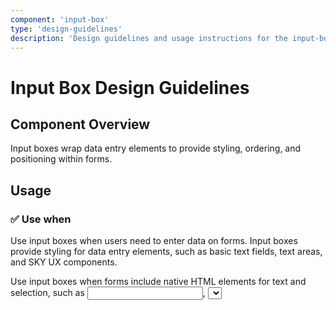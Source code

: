 ```yaml
---
component: 'input-box'
type: 'design-guidelines'
description: 'Design guidelines and usage instructions for the input-box component extracted from SKY UX documentation.'
---
```


# Input Box Design Guidelines

## Component Overview
Input boxes wrap data entry elements to provide styling, ordering, and positioning within forms.

## Usage

### ✅ Use when

Use input boxes when users need to enter data on forms. Input boxes provide styling for data entry elements, such as basic text fields, text areas, and SKY UX components.

Use input boxes when forms include native HTML elements for text and selection, such as <input>, <select>, and <textarea>. To determine whether to use the HTML <select> element or a SKY UX component, see the form design guidelines.

Use input boxes when forms include SKY UX components, such as country fields, datepickers, lookup fields, phone fields, and timepickers.

## Anatomy

- Label
- Input field
- Required field marker
- Help inline button
- Hint text

## Options

### Required field marker

When an input is required, a red asterisk appears to the right of the label. It includes the appropriate ARIA attributes to support users of assistive technologies. For more information about required fields, see the form design guidelines.

### Help inline button

When you need to supplement an input box label with additional information but don't require persistent inline help, you can place a help inline button beside the label to invoke contextual user assistance.

### Hint text

To highlight important considerations about an input, use hint text. This persistent inline help can explain details such as:

- The correct format
- Any constraints on the input
- Additional instructions or context, such as how data is used

### Character count

When users are likely to exceed a character limit, use a character count indicator. Character count indicators are useful when technical requirements lead to restrictive character limits and when free-form user entries may be very long.

### Stacked margin

For consistent vertical spacing when a form input is immediately followed by another form input, use stacked to add a bottom margin that visually separates the form input from the form input under it. For more information about spacing on forms, see the form layout guidelines.

Don't use stacked when the form input:

- Is the last input before a field group
- Is the last input on a form
- Is followed by one or more conditional fields (use sky-margin-stacked-sm instead for closely related fields)

### Suggested text

## Behavior and states

### Errors

When an input is in an error state, it provides visual indication with a red border and displays an error message under the input. For users of assistive technologies, the message is also read out and programmatically associated with the input. For more information, see the error-handling guidelines.

## Content

Make input labels succinct and descriptive. Use nouns for input labels. Don't use verbs or questions.

## Layout

Input boxes are most common inside modals and follow form design guidelines. For two-column or three-column layouts, use fluid grid's small gutters spacing option to apply vertical and horizontal padding evenly.

## Related information

### Components

- Character count
- Country field
- Datepicker
- Field group
- Fluid grid
- Help inline button
- Lookup
- Modal
- Phone field
- Timepicker

### Guidelines

- Error handling
- Form design
- Spacing